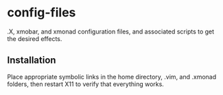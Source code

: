 config-files
============

.X, xmobar, and xmonad configuration files, and associated scripts to get the desired effects.

Installation
-----
Place appropriate symbolic links in the home directory, .vim, and .xmonad folders,
then restart X11 to verify that everything works.
